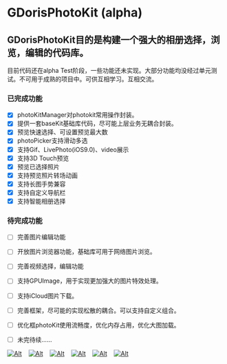 # GDorisPhotoKit (alpha)
## GDorisPhotoKit目的是构建一个强大的相册选择，浏览，编辑的代码库。
目前代码还在alpha Test阶段，一些功能还未实现。大部分功能均没经过单元测试。不可用于成熟的项目中。可供互相学习。互相交流。
### <a id="已完成功能"></a>已完成功能

- [x] photoKitManager对photokit常用操作封装。
- [x] 提供一套baseKit基础库代码，尽可能上层业务无耦合封装。
- [x] 预览快速选择、可设置预览最大数 
- [x] photoPicker支持滑动多选
- [x] 支持Gif、LivePhoto(iOS9.0)、video展示
- [x] 支持3D Touch预览
- [x] 预览已选择照片
- [x] 支持预览照片转场动画
- [x] 支持长图手势兼容
- [x] 支持自定义导航栏
- [x] 支持智能相册选择

### <a id="待完成功能"></a>待完成功能
- [ ] 完善图片编辑功能
- [ ] 开放图片浏览器功能，基础库可用于网络图片浏览。
- [ ] 完善视频选择，编辑功能
- [ ] 支持GPUImage，用于实现更加强大的图片特效处理。
- [ ] 支持iCloud图片下载。
- [ ] 完善框架，尽可能的实现松散的耦合。可以支持自定义组合。
- [ ] 优化框photoKit使用流畅度，优化内存占用，优化大图加载。
- [ ] 未完待续......


[![Alt][screenshot1_thumb]][screenshot1]    [![Alt][screenshot2_thumb]][screenshot2]    [![Alt][screenshot3_thumb]][screenshot3]    [![Alt][screenshot4_thumb]][screenshot4]    [![Alt][screenshot5_thumb]][screenshot5]    [![Alt][screenshot6_thumb]][screenshot6]

[screenshot1_thumb]: https://github.com/GIKICoder/GDorisPhotoKit/blob/master/screenshot/001.PNG
[screenshot1]: https://github.com/GIKICoder/GDorisPhotoKit/blob/master/screenshot/001.PNG
[screenshot2_thumb]: https://github.com/GIKICoder/GDorisPhotoKit/blob/master/screenshot/002.PNG
[screenshot2]: https://github.com/GIKICoder/GDorisPhotoKit/blob/master/screenshot/002.PNG
[screenshot3_thumb]: https://github.com/GIKICoder/GDorisPhotoKit/blob/master/screenshot/003.PNG
[screenshot3]: https://github.com/GIKICoder/GDorisPhotoKit/blob/master/screenshot/003.PNG
[screenshot4_thumb]: https://github.com/GIKICoder/GDorisPhotoKit/blob/master/screenshot/004.PNG
[screenshot4]: https://github.com/GIKICoder/GDorisPhotoKit/blob/master/screenshot/004.PNG
[screenshot5_thumb]: https://github.com/GIKICoder/GDorisPhotoKit/blob/master/screenshot/005.PNG
[screenshot5]: https://github.com/GIKICoder/GDorisPhotoKit/blob/master/screenshot/005.PNG
[screenshot6_thumb]: https://github.com/GIKICoder/GDorisPhotoKit/blob/master/screenshot/006.PNG
[screenshot6]: https://github.com/GIKICoder/GDorisPhotoKit/blob/master/screenshot/006.PNG
